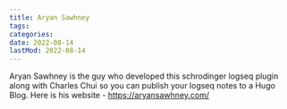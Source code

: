 ```yaml
---
title: Aryan Sawhney
tags:
categories:
date: 2022-08-14
lastMod: 2022-08-14
---
```

Aryan Sawhney is the guy who developed this schrodinger logseq plugin along with Charles Chui so you can publish your logseq notes to a Hugo Blog. Here is his website - https://aryansawhney.com/



